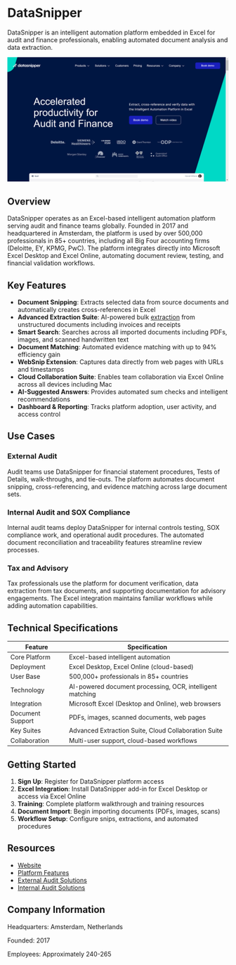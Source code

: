 
# DataSnipper

DataSnipper is an intelligent automation platform embedded in Excel for audit and finance professionals, enabling automated document analysis and data extraction.

![DataSnipper](./assets/datasnipper.png)

## Overview

DataSnipper operates as an Excel-based intelligent automation platform serving audit and finance teams globally. Founded in 2017 and headquartered in Amsterdam, the platform is used by over 500,000 professionals in 85+ countries, including all Big Four accounting firms (Deloitte, EY, KPMG, PwC). The platform integrates directly into Microsoft Excel Desktop and Excel Online, automating document review, testing, and financial validation workflows.

## Key Features

- **Document Snipping**: Extracts selected data from source documents and automatically creates cross-references in Excel
- **Advanced Extraction Suite**: AI-powered bulk [extraction](../../capabilities/extraction/index.md) from unstructured documents including invoices and receipts
- **Smart Search**: Searches across all imported documents including PDFs, images, and scanned handwritten text
- **Document Matching**: Automated evidence matching with up to 94% efficiency gain
- **WebSnip Extension**: Captures data directly from web pages with URLs and timestamps
- **Cloud Collaboration Suite**: Enables team collaboration via Excel Online across all devices including Mac
- **AI-Suggested Answers**: Provides automated sum checks and intelligent recommendations
- **Dashboard & Reporting**: Tracks platform adoption, user activity, and access control

## Use Cases

### External Audit
Audit teams use DataSnipper for financial statement procedures, Tests of Details, walk-throughs, and tie-outs. The platform automates document snipping, cross-referencing, and evidence matching across large document sets.

### Internal Audit and SOX Compliance
Internal audit teams deploy DataSnipper for internal controls testing, SOX compliance work, and operational audit procedures. The automated document reconciliation and traceability features streamline review processes.

### Tax and Advisory
Tax professionals use the platform for document verification, data extraction from tax documents, and supporting documentation for advisory engagements. The Excel integration maintains familiar workflows while adding automation capabilities.

## Technical Specifications

| Feature | Specification |
|---------|---------------|
| Core Platform | Excel-based intelligent automation |
| Deployment | Excel Desktop, Excel Online (cloud-based) |
| User Base | 500,000+ professionals in 85+ countries |
| Technology | AI-powered document processing, OCR, intelligent matching |
| Integration | Microsoft Excel (Desktop and Online), web browsers |
| Document Support | PDFs, images, scanned documents, web pages |
| Key Suites | Advanced Extraction Suite, Cloud Collaboration Suite |
| Collaboration | Multi-user support, cloud-based workflows |

## Getting Started

1. **Sign Up**: Register for DataSnipper platform access
2. **Excel Integration**: Install DataSnipper add-in for Excel Desktop or access via Excel Online
3. **Training**: Complete platform walkthrough and training resources
4. **Document Import**: Begin importing documents (PDFs, images, scans)
5. **Workflow Setup**: Configure snips, extractions, and automated procedures

## Resources

- [Website](https://www.datasnipper.com)
- [Platform Features](https://www.datasnipper.com/product/platform-features)
- [External Audit Solutions](https://www.datasnipper.com/external-audit)
- [Internal Audit Solutions](https://www.datasnipper.com/internal-audit)

## Company Information

Headquarters: Amsterdam, Netherlands

Founded: 2017

Employees: Approximately 240-265

